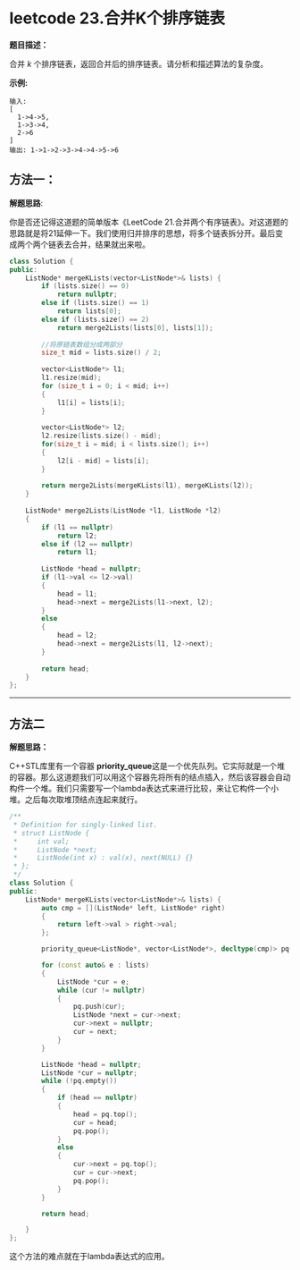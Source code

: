 # leetcode 23.合并K个排序链表

**题目描述：**

合并 *k* 个排序链表，返回合并后的排序链表。请分析和描述算法的复杂度。

**示例:**

```
输入:
[
  1->4->5,
  1->3->4,
  2->6
]
输出: 1->1->2->3->4->4->5->6
```

## 方法一：

**解题思路**:

你是否还记得这道题的简单版本《LeetCode 21.合并两个有序链表》。对这道题的思路就是将21延伸一下。我们使用归并排序的思想，将多个链表拆分开。最后变成两个两个链表去合并，结果就出来啦。

```cpp
class Solution {
public:
    ListNode* mergeKLists(vector<ListNode*>& lists) {
        if (lists.size() == 0)
            return nullptr;
        else if (lists.size() == 1)
            return lists[0];
        else if (lists.size() == 2)
            return merge2Lists(lists[0], lists[1]);
            
        //将原链表数组分成两部分
        size_t mid = lists.size() / 2;
                
        vector<ListNode*> l1;
        l1.resize(mid);
        for (size_t i = 0; i < mid; i++)
        {
            l1[i] = lists[i];
        }
                           
        vector<ListNode*> l2;
        l2.resize(lists.size() - mid);
        for(size_t i = mid; i < lists.size(); i++)
        {
            l2[i - mid] = lists[i];
        }
                           
        return merge2Lists(mergeKLists(l1), mergeKLists(l2));
    }
                  
    ListNode* merge2Lists(ListNode *l1, ListNode *l2)
    {
        if (l1 == nullptr)
            return l2;
        else if (l2 == nullptr)
            return l1;
                
        ListNode *head = nullptr;
        if (l1->val <= l2->val)
        {
            head = l1;
            head->next = merge2Lists(l1->next, l2);
        }
        else
        {
            head = l2;
            head->next = merge2Lists(l1, l2->next);
        }
                                    
        return head;
    }
};
```

****

## 方法二

**解题思路：**

C++STL库里有一个容器 **priority_queue**这是一个优先队列。它实际就是一个堆的容器。那么这道题我们可以用这个容器先将所有的结点插入，然后该容器会自动构件一个堆。我们只需要写一个lambda表达式来进行比较，来让它构件一个小堆。之后每次取堆顶结点连起来就行。

```cpp
/**
 * Definition for singly-linked list.
 * struct ListNode {
 *     int val;
 *     ListNode *next;
 *     ListNode(int x) : val(x), next(NULL) {}
 * };
 */
class Solution {
public:
    ListNode* mergeKLists(vector<ListNode*>& lists) {
        auto cmp = [](ListNode* left, ListNode* right)
		{
			return left->val > right->val;
		};

		priority_queue<ListNode*, vector<ListNode*>, decltype(cmp)> pq(cmp);

		for (const auto& e : lists)
		{
			ListNode *cur = e;
			while (cur != nullptr)
			{
				pq.push(cur);
				ListNode *next = cur->next;
				cur->next = nullptr;
				cur = next;
			}
		}

		ListNode *head = nullptr;
		ListNode *cur = nullptr;
		while (!pq.empty())
		{
			if (head == nullptr)
			{
				head = pq.top();
				cur = head;
				pq.pop();
			}
			else
			{
				cur->next = pq.top();
				cur = cur->next;
				pq.pop();
			}
		}

		return head;

	}
};
```

这个方法的难点就在于lambda表达式的应用。

